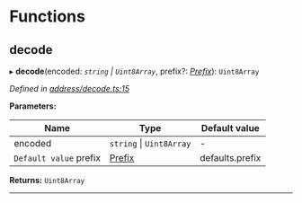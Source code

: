 

# Functions

<a id="decode"></a>

##  decode

▸ **decode**(encoded: *`string` \| `Uint8Array`*, prefix?: *[Prefix](_address_types_.md#prefix)*): `Uint8Array`

*Defined in [address/decode.ts:15](https://github.com/polkadot-js/common/blob/962e18c/packages/keyring/src/address/decode.ts#L15)*

**Parameters:**

| Name | Type | Default value |
| ------ | ------ | ------ |
| encoded | `string` \| `Uint8Array` | - |
| `Default value` prefix | [Prefix](_address_types_.md#prefix) |  defaults.prefix |

**Returns:** `Uint8Array`

___

